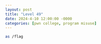 ```yaml
---
layout: post
title: "Level 49"
date: 2024-4-10 12:00:00 -0000
categories: [pwn college, program misuse]
---
```


```bash
as /flag
```